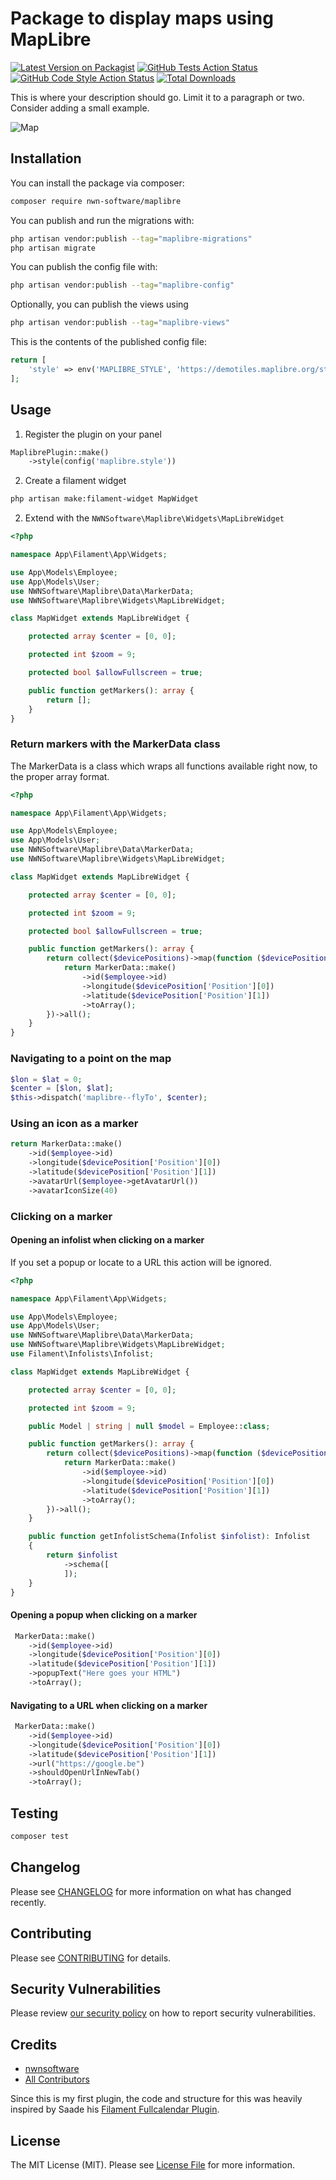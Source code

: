 # Package to display maps using MapLibre

[![Latest Version on Packagist](https://img.shields.io/packagist/v/nwn-software/maplibre.svg?style=flat-square)](https://packagist.org/packages/nwn-software/maplibre)
[![GitHub Tests Action Status](https://img.shields.io/github/actions/workflow/status/nwn-software/maplibre/run-tests.yml?branch=main&label=tests&style=flat-square)](https://github.com/nwn-software/maplibre/actions?query=workflow%3Arun-tests+branch%3Amain)
[![GitHub Code Style Action Status](https://img.shields.io/github/actions/workflow/status/nwn-software/maplibre/fix-php-code-styling.yml?branch=main&label=code%20style&style=flat-square)](https://github.com/nwn-software/maplibre/actions?query=workflow%3A"Fix+PHP+code+styling"+branch%3Amain)
[![Total Downloads](https://img.shields.io/packagist/dt/nwn-software/maplibre.svg?style=flat-square)](https://packagist.org/packages/nwn-software/maplibre)

This is where your description should go. Limit it to a paragraph or two. Consider adding a small example.


![Map](art/map.jpeg)

## Installation

You can install the package via composer:

```bash
composer require nwn-software/maplibre
```

You can publish and run the migrations with:

```bash
php artisan vendor:publish --tag="maplibre-migrations"
php artisan migrate
```

You can publish the config file with:

```bash
php artisan vendor:publish --tag="maplibre-config"
```

Optionally, you can publish the views using

```bash
php artisan vendor:publish --tag="maplibre-views"
```

This is the contents of the published config file:

```php
return [
    'style' => env('MAPLIBRE_STYLE', 'https://demotiles.maplibre.org/style.json'),
];
```

## Usage

1. Register the plugin on your panel

```php
MaplibrePlugin::make()
    ->style(config('maplibre.style'))
```

2. Create a filament widget

```bash
php artisan make:filament-widget MapWidget
```

2. Extend with the `NWNSoftware\Maplibre\Widgets\MapLibreWidget`

```php
<?php

namespace App\Filament\App\Widgets;

use App\Models\Employee;
use App\Models\User;
use NWNSoftware\Maplibre\Data\MarkerData;
use NWNSoftware\Maplibre\Widgets\MapLibreWidget;

class MapWidget extends MapLibreWidget {

    protected array $center = [0, 0];

    protected int $zoom = 9;

    protected bool $allowFullscreen = true;

    public function getMarkers(): array {
        return [];
    }
}
```

### Return markers with the MarkerData class

The MarkerData is a class which wraps all functions available right now, to the proper array format.

```php
<?php

namespace App\Filament\App\Widgets;

use App\Models\Employee;
use App\Models\User;
use NWNSoftware\Maplibre\Data\MarkerData;
use NWNSoftware\Maplibre\Widgets\MapLibreWidget;

class MapWidget extends MapLibreWidget {

    protected array $center = [0, 0];

    protected int $zoom = 9;

    protected bool $allowFullscreen = true;

    public function getMarkers(): array {
        return collect($devicePositions)->map(function ($devicePosition) {
            return MarkerData::make()
                ->id($employee->id)
                ->longitude($devicePosition['Position'][0])
                ->latitude($devicePosition['Position'][1])
                ->toArray();
        })->all();
    }
}
```

### Navigating to a point on the map

```php
$lon = $lat = 0;
$center = [$lon, $lat];
$this->dispatch('maplibre--flyTo', $center);
```

### Using an icon as a marker

```php
return MarkerData::make()
    ->id($employee->id)
    ->longitude($devicePosition['Position'][0])
    ->latitude($devicePosition['Position'][1])
    ->avatarUrl($employee->getAvatarUrl())
    ->avatarIconSize(40)
```

### Clicking on a marker

#### Opening an infolist when clicking on a marker

If you set a popup or locate to a URL this action will be ignored.

```php
<?php

namespace App\Filament\App\Widgets;

use App\Models\Employee;
use App\Models\User;
use NWNSoftware\Maplibre\Data\MarkerData;
use NWNSoftware\Maplibre\Widgets\MapLibreWidget;
use Filament\Infolists\Infolist;

class MapWidget extends MapLibreWidget {

    protected array $center = [0, 0];

    protected int $zoom = 9;

    public Model | string | null $model = Employee::class;

    public function getMarkers(): array {
        return collect($devicePositions)->map(function ($devicePosition) {
            return MarkerData::make()
                ->id($employee->id)
                ->longitude($devicePosition['Position'][0])
                ->latitude($devicePosition['Position'][1])
                ->toArray();
        })->all();
    }

    public function getInfolistSchema(Infolist $infolist): Infolist
    {
        return $infolist
            ->schema([
            ]);
    }
}
```

#### Opening a popup when clicking on a marker

```php
 MarkerData::make()
    ->id($employee->id)
    ->longitude($devicePosition['Position'][0])
    ->latitude($devicePosition['Position'][1])
    ->popupText("Here goes your HTML")
    ->toArray();
```

#### Navigating to a URL when clicking on a marker

```php
 MarkerData::make()
    ->id($employee->id)
    ->longitude($devicePosition['Position'][0])
    ->latitude($devicePosition['Position'][1])
    ->url("https://google.be")
    ->shouldOpenUrlInNewTab()
    ->toArray();
```

## Testing

```bash
composer test
```

## Changelog

Please see [CHANGELOG](CHANGELOG.md) for more information on what has changed recently.

## Contributing

Please see [CONTRIBUTING](.github/CONTRIBUTING.md) for details.

## Security Vulnerabilities

Please review [our security policy](../../security/policy) on how to report security vulnerabilities.

## Credits

-   [nwnsoftware](https://github.com/NWN-Software)
-   [All Contributors](../../contributors)

Since this is my first plugin, the code and structure for this was heavily inspired by Saade his [Filament Fullcalendar Plugin](https://github.com/saade/filament-fullcalendar).

## License

The MIT License (MIT). Please see [License File](LICENSE.md) for more information.
